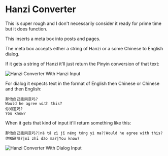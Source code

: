 # Hanzi Converter

This is super rough and I don't necessarily consider it ready for prime time but it does function.

This inserts a meta box into posts and pages.

The meta box accepts either a string of Hanzi or a some Chinese to English dialog.

If it gets a string of Hanzi it'll just return the Pinyin conversion of that text:

![Hanzi Converter With Hanzi Input](https://methnen-dropshare.s3.amazonaws.com/pb-JrAFQrmUL3.png)

For dialog it expects text in the format of English then Chinese or Chinese and then English:

```
那他自己能同意吗?
Would he agree with this?
你知道吗?
You know?
```

When it gets that kind of input it'll return something like this:

```
那他自己能同意吗?|nà tā zì jǐ néng tóng yì ma?|Would he agree with this?
你知道吗?|nǐ zhī dào ma?|You know?

```

![Hanzi Converter With Dialog Input](https://methnen-dropshare.s3.amazonaws.com/pb-KcJ3drCwuY.png)